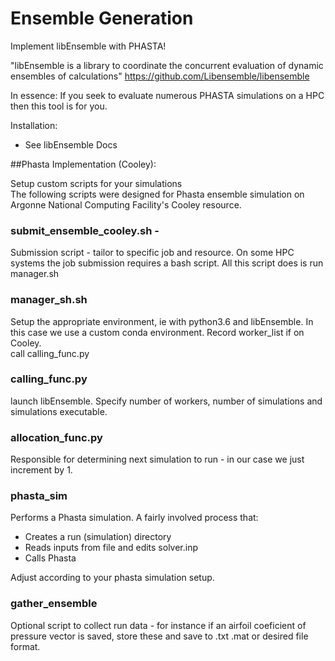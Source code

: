 # Ensemble Generation

Implement libEnsemble with PHASTA!

"libEnsemble is a library to coordinate the concurrent evaluation of dynamic ensembles of calculations" 
https://github.com/Libensemble/libensemble

In essence: If you seek to evaluate numerous PHASTA simulations on a HPC then this tool is for you. 

Installation: 
* See libEnsemble Docs

##Phasta Implementation (Cooley):

Setup custom scripts for your simulations \
The following scripts were designed for Phasta ensemble simulation on Argonne National Computing Facility's Cooley resource. 

### submit_ensemble_cooley.sh - 
Submission script - tailor to specific job and resource. On some HPC systems the job submission requires a bash script.
All this script does is run manager.sh

### manager_sh.sh
Setup the appropriate environment, ie with python3.6 and libEnsemble. In this case we use a custom conda environment.
Record worker_list if on Cooley. \
call calling_func.py 

### calling_func.py
launch libEnsemble. Specify number of workers, number of simulations and simulations executable. 

### allocation_func.py 
Responsible for determining next simulation to run - in our case we just increment by 1. 

### phasta_sim
Performs a Phasta simulation. A fairly involved process that: 
- Creates a run (simulation) directory
- Reads inputs from file and edits solver.inp
- Calls Phasta

Adjust according to your phasta simulation setup. 

### gather_ensemble
Optional script to collect run data - for instance if an airfoil coeficient of pressure vector is saved, store these and save to .txt .mat or desired file format. 


